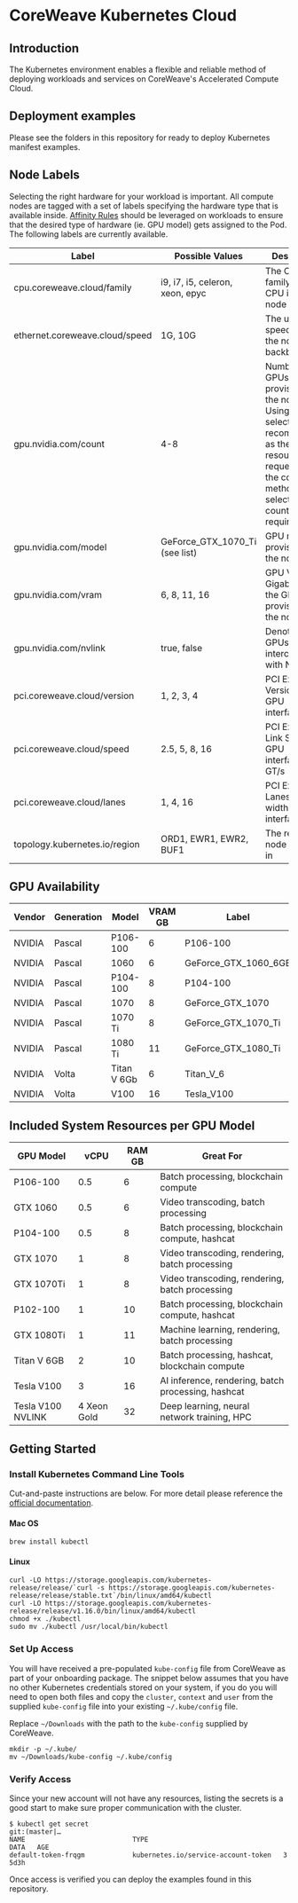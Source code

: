# CoreWeave Kubernetes Cloud
## Introduction
The Kubernetes environment enables a flexible and reliable method of deploying workloads and services on CoreWeave's Accelerated Compute Cloud.

## Deployment examples
Please see the folders in this repository for ready to deploy Kubernetes manifest examples.

## Node Labels
Selecting the right hardware for your workload is important. All compute nodes are tagged with a set of labels specifying the hardware type that is available inside. [Affinity Rules](https://kubernetes.io/docs/concepts/configuration/assign-pod-node/#affinity-and-anti-affinity) should be leveraged on workloads to ensure that the desired type of hardware (ie. GPU model) gets assigned to the Pod. The following labels are currently available.

| Label                                    | Possible Values                | Description                                                                                                                                                                       |
|------------------------------------------|--------------------------------|-----------------------------------------------------------------------------------------------------------------------------------------------------------------------------------|
| cpu.coreweave.cloud/family                | i9, i7, i5, celeron, xeon, epyc | The CPU family of the CPU in the node                                                                                                                                             |
| ethernet.coreweave.cloud/speed            | 1G, 10G                        | The uplink speed from the node to the backbone                                                                                                                                    |
| gpu.nvidia.com/count                     | 4-8                            | Number of GPUs provisioned in the node. Using this selector is not recommended as the GPU resource requests are the correct method of selecting GPU count requirement             |
| gpu.nvidia.com/model                     | GeForce_GTX_1070_Ti (see list) | GPU model provisioned in the node                                                                                                                                                 |
| gpu.nvidia.com/vram                      | 6, 8, 11, 16                   | GPU VRAM in Gigabytes on the GPUs provisioned in the node                                                                                                                         |
| gpu.nvidia.com/nvlink                    | true, false                    | Denotes if GPUs are interconnected with NVLink                                                                                                                                    |
| pci.coreweave.cloud/version               | 1, 2, 3, 4                     | PCI Express Version for GPU interfaces                                                                                                                                            |
| pci.coreweave.cloud/speed                 | 2.5, 5, 8, 16                  | PCI Express Link Speed for GPU interfaces in GT/s                                                                                                                                 |
| pci.coreweave.cloud/lanes                 | 1, 4, 16                       | PCI Express Lanes (Bus width) for GPU interfaces                                                                                                                                  |
| topology.kubernetes.io/region            | ORD1, EWR1, EWR2, BUF1         | The region the node is placed in  |

## GPU Availability

| Vendor | Generation | Model       | VRAM GB | Label               |
|--------|------------|-------------|---------|---------------------|
| NVIDIA | Pascal     | P106-100    | 6       | P106-100            |
| NVIDIA | Pascal     | 1060        | 6       | GeForce_GTX_1060_6GB|
| NVIDIA | Pascal     | P104-100    | 8       | P104-100            |
| NVIDIA | Pascal     | 1070        | 8       | GeForce_GTX_1070    |
| NVIDIA | Pascal     | 1070 Ti     | 8       | GeForce_GTX_1070_Ti |
| NVIDIA | Pascal     | 1080 Ti     | 11      | GeForce_GTX_1080_Ti |
| NVIDIA | Volta      | Titan V 6Gb | 6       | Titan_V_6           |
| NVIDIA | Volta      | V100        | 16      | Tesla_V100          |

## Included System Resources per GPU Model

| GPU Model         | vCPU        | RAM GB | Great For                                               |
|-------------------|-------------|--------|---------------------------------------------------------|
| P106-100          | 0.5         | 6      | Batch processing, blockchain compute                    |
| GTX 1060          | 0.5         | 6      | Video transcoding, batch processing                     |
| P104-100          | 0.5         | 8      | Batch processing, blockchain compute, hashcat           |
| GTX 1070          | 1           | 8      | Video transcoding, rendering, batch processing          |
| GTX 1070Ti        | 1           | 8      | Video transcoding, rendering, batch processing          |
| P102-100          | 1           | 10     | Batch processing, blockchain compute, hashcat           |
| GTX 1080Ti        | 1           | 11     | Machine learning, rendering, batch processing           |
| Titan V 6GB       | 2           | 10     | Batch processing, hashcat, blockchain compute           |
| Tesla V100        | 3           | 16     | AI inference, rendering, batch processing, hashcat      |
| Tesla V100 NVLINK | 4 Xeon Gold | 32     | Deep learning, neural network training, HPC             |

## Getting Started
### Install Kubernetes Command Line Tools

Cut-and-paste instructions are below. For more detail please reference the [official documentation](https://kubernetes.io/docs/tasks/tools/install-kubectl/).

#### Mac OS 
```shell
brew install kubectl
```

#### Linux
```shell
curl -LO https://storage.googleapis.com/kubernetes-release/release/`curl -s https://storage.googleapis.com/kubernetes-release/release/stable.txt`/bin/linux/amd64/kubectl
curl -LO https://storage.googleapis.com/kubernetes-release/release/v1.16.0/bin/linux/amd64/kubectl
chmod +x ./kubectl
sudo mv ./kubectl /usr/local/bin/kubectl

```

### Set Up Access
You will have received a pre-populated `kube-config` file from CoreWeave as part of your onboarding package. The snippet below assumes that you have no other Kubernetes credentials stored on your system, if you do you will need to open both files and copy the `cluster`, `context` and `user` from the supplied `kube-config` file into your existing `~/.kube/config` file.

Replace `~/Downloads` with the path to the `kube-config` supplied by CoreWeave.
```shell
mkdir -p ~/.kube/
mv ~/Downloads/kube-config ~/.kube/config
```

### Verify Access
Since your new account will not have any resources, listing the secrets is a good start to make sure proper communication with the cluster.
```shell
$ kubectl get secret                                                                                                                                                                                                                            git:(master|…
NAME                           TYPE                                  DATA   AGE
default-token-frqgm            kubernetes.io/service-account-token   3      5d3h
```

Once access is verified you can deploy the examples found in this repository.
